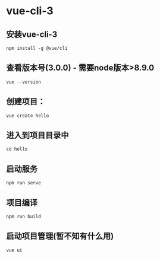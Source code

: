 # vue-cli-3

## 安装vue-cli-3
`npm install -g @vue/cli`

## 查看版本号(3.0.0) - 需要node版本>8.9.0
`vue --version`

## 创建项目：
`vue create hello`

## 进入到项目目录中
`cd hello`

## 启动服务
`npm run serve`

## 项目编译
`npm run build`

## 启动项目管理(暂不知有什么用)
`vue ui`